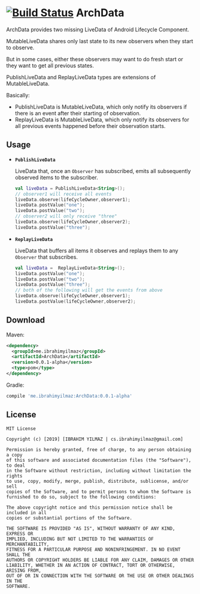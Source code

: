 [![Build Status](https://travis-ci.org/ibrahimyilmaz/ArchData.svg?branch=master)](https://travis-ci.org/ibrahimyilmaz/ArchData)
ArchData
=======

ArchData provides two missing LiveData of Android Lifecycle Component.

MutableLiveData shares only last state to its new observers when they start to observe.

But in some cases, either these observers may want to do fresh start or they want to get all previous states.

PublishLiveData and ReplayLiveData types are extensions of MutableLiveData.

Basically:

* PublishLiveData is MutableLiveData, which only notify its observers if there is an event after their starting of observation.
* ReplayLiveData is MutableLiveData, which only notify its observers for all previous events happened before their observation starts.


Usage
-----

 *  **`PublishLiveData`**

    LiveData that, once an `Observer` has subscribed, emits all subsequently observed items to the
    subscriber.

    ```kotlin
    val liveData = PublishLiveData<String>();
    // observer1 will receive all events
    liveData.observe(lifeCycleOwner,observer1);
    liveData.postValue("one");
    liveData.postValue("two");
    // observer2 will only receive "three"
    liveData.observe(lifeCycleOwner,observer2);
    liveData.postValue("three");
    ```

 *  **`ReplayLiveData`**

    LiveData that buffers all items it observes and replays them to any `Observer` that subscribes.

    ```kotlin
    val liveData =  ReplayLiveData<String>();
    liveData.postValue("one");
    liveData.postValue("two");
    liveData.postValue("three");
    // both of the following will get the events from above
    liveData.observe(lifeCycleOwner,observer1);
    liveData.postValue(lifeCycleOwner,observer2);
    ```

Download
--------

Maven:
```xml
<dependency>
  <groupId>me.ibrahimyilmaz</groupId>
  <artifactId>ArchData</artifactId>
  <version>0.0.1-alpha</version>
  <type>pom</type>
</dependency>
```
Gradle:
```groovy
compile 'me.ibrahimyilmaz:ArchData:0.0.1-alpha'
```

License
-------

    MIT License

    Copyright (c) [2019] [IBRAHIM YILMAZ | cs.ibrahimyilmaz@gmail.com]

    Permission is hereby granted, free of charge, to any person obtaining a copy
    of this software and associated documentation files (the "Software"), to deal
    in the Software without restriction, including without limitation the rights
    to use, copy, modify, merge, publish, distribute, sublicense, and/or sell
    copies of the Software, and to permit persons to whom the Software is
    furnished to do so, subject to the following conditions:

    The above copyright notice and this permission notice shall be included in all
    copies or substantial portions of the Software.

    THE SOFTWARE IS PROVIDED "AS IS", WITHOUT WARRANTY OF ANY KIND, EXPRESS OR
    IMPLIED, INCLUDING BUT NOT LIMITED TO THE WARRANTIES OF MERCHANTABILITY,
    FITNESS FOR A PARTICULAR PURPOSE AND NONINFRINGEMENT. IN NO EVENT SHALL THE
    AUTHORS OR COPYRIGHT HOLDERS BE LIABLE FOR ANY CLAIM, DAMAGES OR OTHER
    LIABILITY, WHETHER IN AN ACTION OF CONTRACT, TORT OR OTHERWISE, ARISING FROM,
    OUT OF OR IN CONNECTION WITH THE SOFTWARE OR THE USE OR OTHER DEALINGS IN THE
    SOFTWARE.
